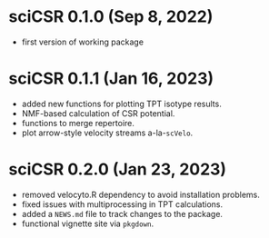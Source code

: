 # sciCSR 0.1.0 (Sep 8, 2022)
* first version of working package

# sciCSR 0.1.1 (Jan 16, 2023)
* added new functions for plotting TPT isotype results.
* NMF-based calculation of CSR potential.
* functions to merge repertoire.
* plot arrow-style velocity streams a-la-`scVelo`.

# sciCSR 0.2.0 (Jan 23, 2023)
* removed velocyto.R dependency to avoid installation problems.
* fixed issues with multiprocessing in TPT calculations.
* added a `NEWS.md` file to track changes to the package.
* functional vignette site via `pkgdown`.
